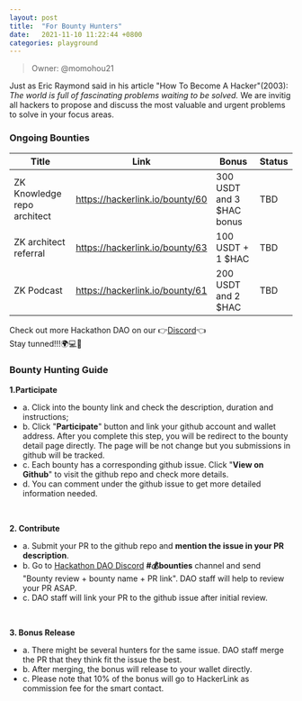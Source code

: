 ```yaml
---
layout: post
title:  "For Bounty Hunters"
date:   2021-11-10 11:22:44 +0800
categories: playground
---
```


> Owner: @momohou21

Just as Eric Raymond said in his article "How To Become A Hacker"(2003): _The world is full of fascinating problems waiting to be solved._ We are invitig all hackers to propose and discuss the most valuable and urgent problems to solve in your focus areas. 

### Ongoing Bounties

| **Title** | **Link** | **Bonus** | **Status** |
| --- | --- | --- | --- |
| ZK Knowledge repo architect | https://hackerlink.io/bounty/60 | 300 USDT and 3 $HAC bonus | TBD |
| ZK architect referral | https://hackerlink.io/bounty/63 | 100 USDT + 1 $HAC | TBD |
| ZK Podcast | https://hackerlink.io/bounty/61 | 200 USDT and 2 $HAC | TBD |


Check out more Hackathon DAO on our 👉[Discord][Discord]👈
<br>
Stay tunned!!!🌍💻💪


### Bounty Hunting Guide

**1.Participate**

- a. Click into the bounty link and check the description, duration and instructions;
- b. Click "**Participate**" button and link your github account and wallet address. After you complete this step, you will be redirect to the bounty detail page directly. The page will be not change but you submissions in github will be tracked.
- c. Each bounty has a corresponding github issue. Click "**View on Github**" to visit the github repo and check more details.
- d. You can comment under the github issue to get more detailed information needed.

<br>

**2. Contribute**

- a. Submit your PR to the github repo and **mention the issue in your PR description**.
- b. Go to [Hackathon DAO Discord][Discord] **#💰bounties** channel and send "Bounty review + bounty name + PR link". DAO staff will help to review your PR ASAP.
- c. DAO staff will link your PR to the github issue after initial review. 

<br>

**3. Bonus Release**
	
- a. There might be several hunters for the same issue. DAO staff merge the PR that they think fit the issue the best.
- b. After merging, the bonus will release to your wallet directly. 
- c. Please note that 10% of the bonus will go to HackerLink as commission fee for the smart contact. 

[Discord]: https://discord.gg/gVBYGfmwQv
